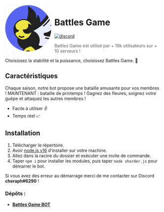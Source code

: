 <img width="150" height="150" style="float: left; margin: 0 10px 0 0;" alt="Battles Game" src="./_assets/avatar_spring.png">  

# Battles Game
[![discord](https://img.shields.io/discord/1077257493870284980?style=for-the-badge&color=7289DA&label=Discord)](https://discord.gg/fPbVS3GNBp)

> Battles Game est utilisé par + 19k utilisateurs sur + 10 serveurs !

Choisissez la stabilité et la puissance, choisissez Battles Game. 🚀

## Caractéristiques

Chaque saison, notre bot propose une bataille amusante pour vos membres ! MAINTENANT : bataille de printemps ! Gagnez des fleures, soignez votre guépe et attaquez les autres membres !

* Facile à utiliser ✌️
* Temps réel 📈

## Installation

1. Télécharger le répertoire.
2. Avoir [node.js v16](https://nodejs.org/en/blog/release/v16.16.0) d'installer sur votre machine.
3. Allez dans la racine du dossier et exécuter une invite de commande.
4. Taper `npm i` pour installer les modules, puis taper `node sharder.js` pour démarrer le bot.

Si vous avez des erreur au démarrage merci de me contacter sur Discord **cheraph#6290** !

### Dépôts :

* **[Battles Game BOT](https://github.com/cheraphdev/battles-game)**
